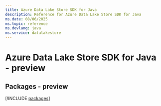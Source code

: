 ```yaml
---
title: Azure Data Lake Store SDK for Java
description: Reference for Azure Data Lake Store SDK for Java
ms.date: 08/06/2025
ms.topic: reference
ms.devlang: java
ms.service: datalakestore
---
```

# Azure Data Lake Store SDK for Java - preview
## Packages - preview
[!INCLUDE [packages](data-lake-store-index.md)]